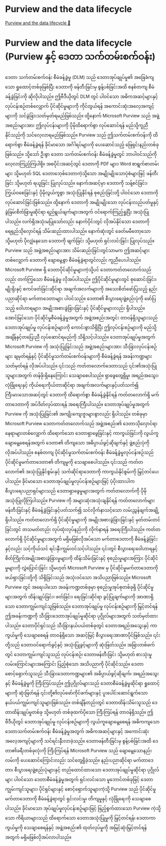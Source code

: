 # Purview and the data lifecycle

[Purview and the data lifecycle 🔗](https://www.coursera.org/learn/cybersecurity-management-and-compliance/lecture/RvGLw/purview-and-the-data-lifecycle)

# Purview and the data lifecycle (Purview နှင့် ဒေတာ သက်တမ်းစက်ဝန်း)

ဒေတာ သက်တမ်းစက်ဝန်း စီမံခန့်ခွဲမှု (DLM) သည် ဒေတာအုပ်ချုပ်မှု၏ အခြေခံကျသော ရှုထောင့်တစ်ခုဖြစ်ပြီး ဒေတာကို ဖန်တီးခြင်းမှ စွန့်ပစ်ခြင်းအထိ စနစ်တကျ စီမံခန့်ခွဲခြင်းကို ဆိုလိုပါသည်။ ဤဗီဒီယိုတွင် DLM တွင် ပါဝင်သော အဓိကအဆင့်များနှင့် လုပ်ငန်းစဉ်တစ်လျှောက် ပိုင်ဆိုင်မှုများကို ကိုင်တွယ်ရန် အကောင်းဆုံးအလေ့အကျင့်များကို သင်ခွဲခြားသတ်မှတ်ရမည်ဖြစ်သည်။ ထို့နောက် Microsoft Purview သည် အဖွဲ့အစည်းများအား ဤလုပ်ငန်းများကို ပိုမိုထိရောက်စွာ လုပ်ဆောင်ရန် မည်သို့ကူညီနိုင်သည်ကို သင်လေ့လာရမည်ဖြစ်သည်။ Purview သည် ဤသက်တမ်းစက်ဝန်းကို ထိရောက်စွာ စီမံခန့်ခွဲရန် ခိုင်မာသော အင်္ဂါရပ်များကို ပေးဆောင်သည့် ဖြေရှင်းနည်းတစ်ခုဖြစ်သည်။ သို့သော် ဦးစွာ ဒေတာ သက်တမ်းစက်ဝန်း စီမံခန့်ခွဲမှုတွင် ဘာပါဝင်သည်ကို လေ့လာကြည့်ကြပါစို့။ အစပိုင်းအဆင့်တွင် ဒေတာကို PDF များ၊ Word စာရွက်စာတမ်းများ သို့မဟုတ် SQL ဒေတာဘေ့စ်ဒေတာကဲ့သို့သော အမျိုးမျိုးသောပုံစံများဖြင့် ဖန်တီးခြင်း သို့မဟုတ် ရယူခြင်း ပြုလုပ်သည်။ နောက်အဆင့်မှာ ဒေတာကို သန့်စင်ခြင်း၊ ကြွယ်ဝစေခြင်းနှင့် ပိုမိုလွယ်ကူစွာ အသုံးပြုနိုင်ရန် စုစည်းခြင်းတို့ ပါဝင်သော ဒေတာကို လုပ်ဆောင်ခြင်းဖြစ်သည်။ ထို့နောက် ဒေတာကို အမျိုးမျိုးသော လုပ်ငန်းလည်ပတ်မှုနှင့် ခွဲခြမ်းစိတ်ဖြာမှုဆိုင်ရာ ရည်ရွယ်ချက်များအတွက် ဝင်ရောက်ကြည့်ရှုပြီး အသုံးပြုပါသည်။ လက်ရှိအသုံးမပြုသော်လည်း နောက်ပိုင်းတွင် လိုအပ်နိုင်သော ဒေတာကို ရေရှည်သိုလှောင်ရန် သိမ်းဆည်းထားပါသည်။ နောက်ဆုံးတွင် ခေတ်မမီတော့သော သို့မဟုတ် ပိုလျှံနေသော ဒေတာကို ဖျက်ခြင်း သို့မဟုတ် ရှင်းလင်းခြင်း ပြုလုပ်သည်။ Purview သည် အဖွဲ့အစည်းများအား သိမ်းဆည်းခြင်းတွင်သာမက ဤအဆင့်များတစ်လျှောက် ဒေတာကို ချောမွေ့စွာ စီမံခန့်ခွဲရာတွင်လည်း ကူညီပေးပါသည်။ Microsoft Purview ရှိ ဒေတာပိုင်ဆိုင်မှုများကဲ့သို့ပင် ဒေတာကတ်တလောက်သည်လည်း တက်ကြွသော စီမံခန့်ခွဲမှု လိုအပ်ပါသည်။ ဤပိုင်ဆိုင်မှုများတွင် စုဆောင်းခြင်း၊ မျိုးရိုးနှင့် စကင်ဖတ်ခြင်းဆိုင်ရာ အချက်အလက်များကို အသေးစိတ်ဖော်ပြသည့် နည်းပညာဆိုင်ရာ မက်တာဒေတာများ ပါဝင်သည်။ ဒေတာ၏ စီးပွားရေးဖွဲ့စည်းပုံကို ဖော်ပြသည့် ဝေါဟာရများ၊ အမျိုးအစားခွဲခြားခြင်းနှင့် ပိုင်ဆိုင်မှုများလည်း ရှိပါသည်။ အောင်မြင်သော ပိုင်ဆိုင်မှုစီမံခန့်ခွဲမှုအတွက် အဖွဲ့အစည်းအတွင်း တာဝန်ရှိသူများသည် ဒေတာအုပ်ချုပ်မှု လုပ်ငန်းစဉ်များကို ကောင်းစွာသိရှိပြီး ဤလုပ်ငန်းစဉ်များကို မည်သို့အချိန်နှင့်တပြေးညီ လုပ်ဆောင်ရမည်ကို သိရှိသင့်ပါသည်။ ဒေတာအုပ်ချုပ်မှုအတွက် Microsoft Purview ကို အသုံးပြုခြင်းသည် အဖွဲ့အစည်းများအား သီးခြားလုပ်ငန်းစဉ်များ ချမှတ်ရန်နှင့် ပိုင်ဆိုင်မှုသက်တမ်းစက်ဝန်းများကို စီမံခန့်ခွဲရန် အခန်းကဏ္ဍများ သတ်မှတ်ရန် လိုအပ်ပါသည်။ ၎င်းသည် ကတ်တလောက်ဒေတာသည် ၎င်း၏အသုံးပြုသူများအတွက် တန်ဖိုးရှိနေကြောင်း သေချာစေပါသည်။ ရှာဖွေတွေ့ရှိမှု၊ အရည်အသွေး၊ လုံခြုံရေးနှင့် ကိုယ်ရေးကိုယ်တာဆိုင်ရာ အချက်အလက်များနှင့်ပတ်သက်၍ ကြီးမားသောအဆင့်တွင် ဒေတာကို ထိရောက်စွာ စီမံခန့်ခွဲနိုင်ရန် ကတ်တလောက်ရှိ မက်တာဒေတာကို အပ်ဒိတ်လုပ်ထားရန် အရေးကြီးပါသည်။ ဒေတာအုပ်ချုပ်မှုအတွက် Purview ကို အသုံးပြုခြင်း၏ အကျိုးကျေးဇူးများစွာလည်း ရှိပါသည်။ တစ်ခုမှာ Microsoft Purview ဒေတာကတ်တလောက်သည် အဖွဲ့အစည်း၏ ဒေတာသိုလှောင်ရာနေရာများတစ်လျှောက် ထိရောက်သော ဒေတာရှာဖွေခြင်းနှင့် ကာကွယ်ခြင်းကို လွယ်ကူချောမွေ့စေရန်အတွက် ဒေတာ၏ တိကျသော အဓိပ္ပာယ်ဖွင့်ဆိုချက်နှင့် ဖွဲ့စည်းပုံကို လိုအပ်ပါသည်။ စနစ်တကျ ပိုင်ဆိုင်မှုသက်တမ်းစက်ဝန်း စီမံခန့်ခွဲမှုလုပ်ငန်းစဉ်သည် ပိုင်ဆိုင်မှုမက်တာဒေတာ၏ တိကျမှုကို သေချာစေပါသည်။ ၎င်းသည် ကတ်တလောက်၏ အသုံးပြုနိုင်စွမ်းနှင့် သက်ဆိုင်ရာဒေတာကို ကာကွယ်နိုင်စွမ်းကို မြှင့်တင်ပေးပါသည်။ ခိုင်မာသော ဒေတာအုပ်ချုပ်မှုလုပ်ငန်းစဉ်များဖြင့် ပံ့ပိုးထားပါက စီးပွားရေးပညာရှင်များသည် ဒေတာရှာဖွေမှုများအတွက် ကတ်တလောက်ကို ပိုမိုအသုံးပြုလိုကြပါသည်။ Purview ကို အများဆုံးအသုံးချနိုင်ရန် ကတ်တလောက်များ ဖန်တီးခြင်းနှင့် စီမံခန့်ခွဲခြင်းနှင့်ပတ်သက်၍ သင်လိုက်နာသင့်သော လမ်းညွှန်ချက်အချို့ရှိပါသည်။ ကတ်တလောက်ရှိ ပိုင်ဆိုင်မှုများကို အမျိုးအစားခွဲခြားခြင်းနှင့် မှတ်တမ်းတင်ခြင်းတွင် တသမတ်တည်း လုပ်ထုံးလုပ်နည်းကို လိုက်နာရန် အရေးကြီးပါသည်။ ကတ်တလောက်ရှိ ပိုင်ဆိုင်မှုများအတွက် မရှိမဖြစ်လိုအပ်သော မက်တာဒေတာကို စီမံခန့်ခွဲခြင်းနှင့်လည်း သင့်ကိုယ်သင် ရင်းနှီးကျွမ်းဝင်သင့်ပါသည်။ ၎င်းတွင် စီးပွားရေးဝေါဟာရနှင့် စိတ်ကြိုက်အမျိုးအစားခွဲခြားမှုများကို ထိန်းသိမ်းခြင်းနှင့် စုစည်းမှုများအကြား ပိုင်ဆိုင်မှုများကို လွှဲပြောင်းခြင်း သို့မဟုတ် Microsoft Purview မှ ပိုင်ဆိုင်မှုမက်တာဒေတာကို ဖယ်ရှားခြင်းတို့ကို သိရှိခြင်းသည် အသုံးဝင်သော အသိပညာဖြစ်သည်။ Microsoft Purview တွင် အရေးပါသော အခန်းကဏ္ဍတစ်ခုမှာ စုစည်းမှုအုပ်စုတစ်ခုရှိ ပိုင်ဆိုင်မှုများအတွက် ထိန်းချုပ်ခြင်း၊ ဖတ်ခြင်း၊ ရေးခြင်းဆိုင်ရာ ခွင့်ပြုချက်များကို အာဏာရှိသော ဒေတာကျွမ်းကျင်သူဖြစ်သည်။ ဒေတာအုပ်ချုပ်မှု လုပ်ငန်းစဉ်များကို မြှင့်တင်ရန် ဤအခန်းကဏ္ဍကို သီးခြားဒေတာအုပ်ချုပ်မှုဆိုင်ရာ ပုဂ္ဂိုလ်များအတွက် သတ်မှတ်ထားပါသည်။ ဒေတာပိုင်ရှင်သည် သီးခြားနယ်ပယ်တစ်ခုတွင် ဒေတာအရည်အသွေးနှင့် ကာကွယ်မှုကို သေချာစေရန် တာဝန်ရှိသော အဆင့်မြင့် စီးပွားရေးအာဏာပိုင်ဖြစ်သည်။ ၎င်းတို့သည် ဒေတာဝင်ရောက်ခွင့်နှင့် အသုံးပြုခွင့်များကို ဆုံးဖြတ်သည်။ အခြားတစ်ဖက်တွင် ဒေတာကျွမ်းကျင်သူသည် လုပ်ငန်းစဉ်၊ ဒေတာဖန်တီးခြင်း သို့မဟုတ် စားသုံးမှုလမ်းကြောင်းများအကြောင်း ပြည့်စုံသော အသိပညာကို ပိုင်ဆိုင်သည်။ ဒေတာစောင့်ရှောက်သူသည် သီးခြားဒေတာကဏ္ဍများ၏ အဓိပ္ပာယ်ဖွင့်ဆိုချက်၊ အရည်အသွေးနှင့် စီမံခန့်ခွဲမှုကို ကြီးကြပ်သည်။ ဤပုဂ္ဂိုလ်များသည် ဒေတာစီမံခန့်ခွဲမှုဆိုင်ရာ ရှုထောင့်များကို ဆုံးဖြတ်ရန် ၎င်းတို့၏လုပ်ဖော်ကိုင်ဖက်များနှင့် ပူးပေါင်းဆောင်ရွက်သော နယ်ပယ်ကျွမ်းကျင်သူများဖြစ်သည်။ တစ်ချိန်တည်းတွင် ဒေတာထိန်းသိမ်းသူသည် ဒေတာထိန်းချုပ်မှုတစ်ခု သို့မဟုတ် တစ်ခုထက်ပိုသော ကြီးကြပ်ရန် တာဝန်ရှိသည်။ ဤဗီဒီယိုတွင် ဒေတာအုပ်ချုပ်မှု လုပ်ငန်းစဉ်များကို လွယ်ကူချောမွေ့စေရန် အဓိကကျသော ဒေတာသက်တမ်းစက်ဝန်း စီမံခန့်ခွဲမှုအတွက် အဓိကအဆင့်များနှင့် အကောင်းဆုံးအလေ့အကျင့်များကို သင်ရင်းနှီးလာခဲ့သည်။ ဒေတာဖန်တီးခြင်းမှ စွန့်ပစ်ခြင်းအထိ ဒေတာ၏ခရီးတစ်ခုလုံးကို ကြီးကြပ်ရန် Microsoft Purview သည် ချောမွေ့သောနည်းလမ်းကို ပေးဆောင်ကြောင်းလည်း သင်တွေ့ရှိခဲ့သည်။ နည်းပညာဆိုင်ရာ မက်တာဒေတာ၊ စီးပွားရေးဖွဲ့စည်းပုံများနှင့် တည်ထောင်ထားသော ဒေတာအုပ်ချုပ်မှုဆိုင်ရာ ပုဂ္ဂိုလ်များ ပါဝင်သော ဒေတာစီမံခန့်ခွဲမှုအတွက် ရှင်းလင်းသော မူဘောင်တစ်ခုဖြင့် ဒေတာကျွမ်းကျင်သူများ၊ ပိုင်ရှင်များနှင့် စောင့်ရှောက်သူများကဲ့သို့ Purview သည် ပိုင်ဆိုင်မှုမက်တာဒေတာကို စီမံခန့်ခွဲရာတွင် ရှင်းလင်းမှု၊ တိကျမှုနှင့် လုံခြုံရေးကို သေချာစေပါသည်။ ခိုင်မာသော အုပ်ချုပ်မှုလုပ်ငန်းစဉ်များဖြင့် ဖြည့်စွက်ထားသော Purview ကဲ့သို့သော ကိရိယာများသည် ထိရောက်သော ဒေတာအသုံးပြုမှုကို မြှင့်တင်ရန်၊ ဒေတာကာကွယ်မှုကို သေချာစေရန်နှင့် အဖွဲ့အစည်း၏ ထုတ်လုပ်မှုကို အမြင့်ဆုံးမြှင့်တင်ရန်အတွက် မရှိမဖြစ်လိုအပ်လာပါသည်။
